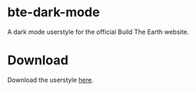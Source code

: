 # bte-dark-mode
A dark mode userstyle for the official Build The Earth website.

# Download
Download the userstyle [here](https://raw.githubusercontent.com/cAttte/userstyles/master/styles/bte-dark-mode/dist/bte-dark-mode.min.css).